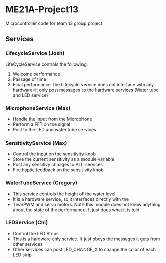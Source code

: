# ME21A-Project13
Microcontroller code for team 13 group project


## Services

### LifecycleService (Josh)
   LifeCycleService controls the following:
   1) Welcome performance
   2) Passage of time
   3) Final performance	
   The Lifecycle service does not interface with any hardware=it only post messages to the hardware services (Water tube and LED service)
  
### MicrophoneService (Max)
   * Handle the input from the Microphone 
   * Perform a FFT on the signal
   * Post to the LED and water tube services
   
### SensitivityService (Max)
   * Control the input on the sensitivity knob
   * Store the current sensitivity as a module variable
   * Post any sensitivy chnages to ALL services
   * Fire haptic feedback on the sensitivity knob

### WaterTubeService (Gregory)
   * This service controls the height of the water level
   * It is a hardware service, so it interfaces directly with the 
   * Tiva/PWM and servo motors. Note this module does not know anything
   about the state of the performance. It just does what it is told.

### LEDService (Chi)
   * Control the LED Strips
   * This is a hardware only service. It just obeys the messages it gets from other services
   * Other services can post LED_CHANGE_X to change the color of each LED strip





